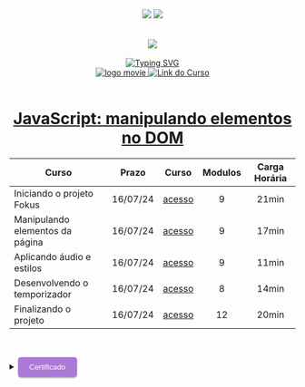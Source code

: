 <div align=center>
    <a href="https://github.com/Amanda-ribeiiro/ONE-T6/blob/main/ONE%20%20Fase%203%20-%20Especializa%C3%A7%C3%A3o%20Front-End/Front%20End%20T6%20-%20ONE/JavaScript%20para%20Web%20Crie%20p%C3%A1ginas%20din%C3%A2micas/README.md"><img src="https://img.shields.io/badge/Idioma-Portugu%C3%AAs-green"></a>
    <a href="https://github.com/Amanda-ribeiiro/ONE-T6/blob/main/ONE%20%20Fase%203%20-%20Especializa%C3%A7%C3%A3o%20Front-End/Front%20End%20T6%20-%20ONE/JavaScript%20para%20Web%20Crie%20p%C3%A1ginas%20din%C3%A2micas/README.en.md"><img src="https://img.shields.io/badge/Language-English-blue"></a>
</div>

<br>
<br>

<div align=center>
    <a href="https://cursos.alura.com.br/formacao-fase-selecao-one6" target="_blank">
        <img align="center"  src="https://github.com/Amanda-ribeiiro/ONE-T6/assets/108890154/6c5ed157-93cb-4487-85cc-075f06bf27c5">
    </a>
</div>

<br>

<div align=center>
  <a href="https://git.io/typing-svg"><img src="https://readme-typing-svg.herokuapp.com?font=Fira+Code&weight=700&size=27&pause=1000&color=5865F2&random=false&width=435&lines=Oracle+Next+Education+-+T6" alt="Typing SVG" />
  </a>
</div>


<div align="center">
    <a href="https://cursos.alura.com.br/dashboard" target="_blank">
        <img src="https://img.shields.io/badge/▶-2a2a2a?style=for-the-badge&logo=movie&logoColor=2a2a2a" target="_blank" alt="logo movie" />
        <img src="https://img.shields.io/badge/Acessar%20o%20Curso%20na%20Plataforma-DE8B36?style=for-the-badge" target="_blank" alt="Link do Curso" />
    </a>
</div>

<br>

<div align="center">
  <h1><a href="https://cursos.alura.com.br/course/javascript-manipulando-elementos-dom">JavaScript: manipulando elementos no DOM</a></h1>
      <table align="center">
        <thead>
          <tr>
            <th>Curso</th>
            <th>Prazo</th>
            <th>Curso</th>
            <th>Modulos</th>
            <th>Carga Horária</th>
          </tr>
        </thead>
        <tbody>
          <tr>
            <td>Iniciando o projeto Fokus</td>
            <td align=center>16/07/24</td>
            <td align="center"><a href="https://cursos.alura.com.br/course/javascript-manipulando-elementos-dom/section/17193/tasks" target="_blank">acesso</a></td>
            <td align="center">9</td>
            <td align="center">21min</td>
          </tr>
          <tr>
            <td>Manipulando elementos da página</td>
            <td align=center>16/07/24</td>
            <td align="center"><a href="https://cursos.alura.com.br/course/javascript-manipulando-elementos-dom/section/17194/tasks" target="_blank">acesso</a></td>
            <td align="center">9</td>
            <td align="center">17min</td>
          </tr>
          <tr>
            <td>Aplicando áudio e estilos</td>
            <td align=center>16/07/24</td>
            <td align="center"><a href="https://cursos.alura.com.br/course/javascript-manipulando-elementos-dom/section/17195/tasks" target="_blank">acesso</a></td>
            <td align="center">9</td>
            <td align="center">11min</td>
          </tr>
          <tr>
            <td>Desenvolvendo o temporizador</td>
            <td align=center>16/07/24</td>
            <td align="center"><a href="https://cursos.alura.com.br/course/javascript-manipulando-elementos-dom/section/17196/tasks" target="_blank">acesso</a></td>
            <td align="center">8</td>
            <td align="center">14min</td>
          </tr>
          <tr>
            <td>Finalizando o projeto</td>
            <td align=center>16/07/24</td>
            <td align="center"><a href="https://cursos.alura.com.br/course/javascript-manipulando-elementos-dom/section/17197/tasks" target="_blank">acesso</a></td>
            <td align="center">12</td>
            <td align="center">20min</td>
          </tr>
        </tbody>
      </table>  
</div>

<br>
<br>

<details>
    <summary>
        <button style="padding: 10px 20px; background-color: #AB7AD6; color: #FFF; border: none; border-radius: 5px; box-shadow: 0px 2px 2px rgba(0,0,0,0.3); transition: box-shadow 0.3s ease;" onclick="this.style.boxShadow='inset 0px 2px 2px rgba(0,0,0,0.3)'">Certificado
        </button>
    </summary>
    <br>
        <div align="center">
            <a href="https://cursos.alura.com.br/certificate/amanda-ribeiro98/javascript-manipulando-elementos-dom" target="_blank">
                <img src="" width=700 height=500 alt="Certificado">
            </a>
        </div>
</details>

